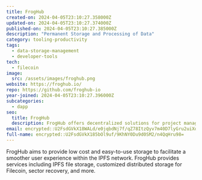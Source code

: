 ```yaml
---
title: FrogHub
created-on: 2024-04-05T23:10:27.358000Z
updated-on: 2024-04-05T23:10:27.374000Z
published-on: 2024-04-05T23:10:27.385000Z
description: "Permanent Storage and Processing of Data"
category: tooling-productivity
tags:
  - data-storage-management
  - developer-tools
tech:
  - filecoin
image:
  src: /assets/images/froghub.png
website: https://froghub.io/
repo: https://github.com/froghub-io
year-joined: 2024-04-05T23:10:27.396000Z
subcategories:
  - dapp
seo:
  title: FrogHub
  description: FrogHub offers decentralized solutions for project management and collaboration.
email: encrypted::U2FsdGVkX18WALd/e0jqbdNj7f/qZ78ItzQyv7m40D7lyGru2uiXoLcoUddWMP1C
full-name: encrypted::U2FsdGVkX185bOl9uf/9KhNY0Du9d0SM2/n4QqHru98=
---
```


FrogHub aims to provide low cost and easy-to-use storage to facilitate a smoother user experience within the IPFS network. FrogHub provides services including IPFS file storage, customized distributed storage for Filecoin, sector recovery, and more.
